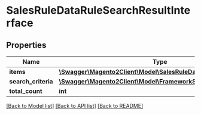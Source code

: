 # SalesRuleDataRuleSearchResultInterface

## Properties
Name | Type | Description | Notes
------------ | ------------- | ------------- | -------------
**items** | [**\Swagger\Magento2Client\Model\SalesRuleDataRuleInterface[]**](SalesRuleDataRuleInterface.md) | Rules. | 
**search_criteria** | [**\Swagger\Magento2Client\Model\FrameworkSearchCriteriaInterface**](FrameworkSearchCriteriaInterface.md) |  | 
**total_count** | **int** | Total count. | 

[[Back to Model list]](../README.md#documentation-for-models) [[Back to API list]](../README.md#documentation-for-api-endpoints) [[Back to README]](../README.md)


